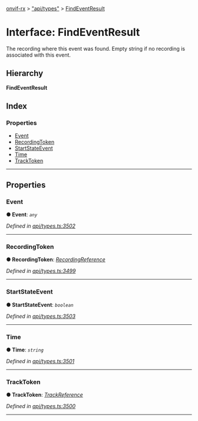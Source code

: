 [onvif-rx](../README.md) > ["api/types"](../modules/_api_types_.md) > [FindEventResult](../interfaces/_api_types_.findeventresult.md)

# Interface: FindEventResult

The recording where this event was found. Empty string if no recording is associated with this event.

## Hierarchy

**FindEventResult**

## Index

### Properties

* [Event](_api_types_.findeventresult.md#event)
* [RecordingToken](_api_types_.findeventresult.md#recordingtoken)
* [StartStateEvent](_api_types_.findeventresult.md#startstateevent)
* [Time](_api_types_.findeventresult.md#time)
* [TrackToken](_api_types_.findeventresult.md#tracktoken)

---

## Properties

<a id="event"></a>

###  Event

**● Event**: *`any`*

*Defined in [api/types.ts:3502](https://github.com/patrickmichalina/onvif-rx/blob/1596479/src/api/types.ts#L3502)*

___
<a id="recordingtoken"></a>

###  RecordingToken

**● RecordingToken**: *[RecordingReference](../modules/_api_types_.md#recordingreference)*

*Defined in [api/types.ts:3499](https://github.com/patrickmichalina/onvif-rx/blob/1596479/src/api/types.ts#L3499)*

___
<a id="startstateevent"></a>

###  StartStateEvent

**● StartStateEvent**: *`boolean`*

*Defined in [api/types.ts:3503](https://github.com/patrickmichalina/onvif-rx/blob/1596479/src/api/types.ts#L3503)*

___
<a id="time"></a>

###  Time

**● Time**: *`string`*

*Defined in [api/types.ts:3501](https://github.com/patrickmichalina/onvif-rx/blob/1596479/src/api/types.ts#L3501)*

___
<a id="tracktoken"></a>

###  TrackToken

**● TrackToken**: *[TrackReference](../modules/_api_types_.md#trackreference)*

*Defined in [api/types.ts:3500](https://github.com/patrickmichalina/onvif-rx/blob/1596479/src/api/types.ts#L3500)*

___

